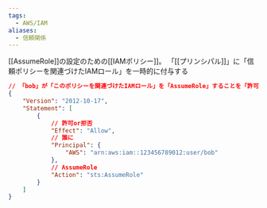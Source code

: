 ```yaml
---
tags:
  - AWS/IAM
aliases:
  - 信頼関係
---
```

[[AssumeRole]]の設定のための[[IAMポリシー]]。
「[[プリンシパル]]」に「信頼ポリシーを関連づけたIAMロール」を一時的に付与する
```json
// 「bob」が「このポリシーを関連づけたIAMロール」を「AssumeRole」することを「許可」する
{
    "Version": "2012-10-17",
    "Statement": [
        {
			// 許可or拒否
            "Effect": "Allow",
            // 誰に
            "Principal": {
                "AWS": "arn:aws:iam::123456789012:user/bob"
            },
            // AssumeRole
            "Action": "sts:AssumeRole"
        }
    ]
}
```